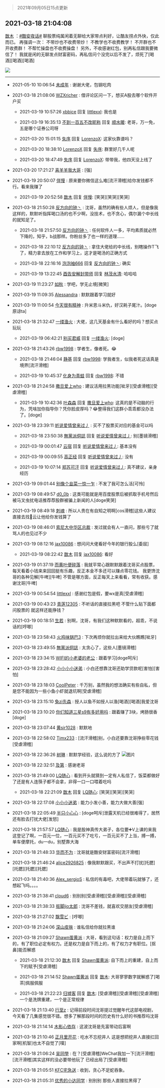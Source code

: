 > 2021年09月05日15点更新
<link rel="stylesheet" href="https://cdn.jsdelivr.net/gh/taotie6/sampleJSON@main/css/photo_show.css">


 ## 2021-03-18 21:04:08 

 [㪚木](https://www.coolapk.com/feed/25635673?shareKey=OTk0Zjk4MTJmODE1NjEzMTc3ZDQ~) ：<a class="feed-link-tag" href="/t/酷安夜话?type=0">#酷安夜话#</a> 聊股票纯属闲着无聊给大家带点利好，让酷友捞点外快，仅此而已。
再强调一次：
不带炒也不收费带炒！
不教学也不收费教学！
不开群也不开收费群！
不帮忙操盘也不收费操盘！
另外，不收感谢红包，别再私信跟我要微信了！
我就是闲的无聊发点财富密码，再私信问个没完以后不发了<!--break-->，烦死了[喝酒][喝酒][喝酒] 

<div class="album">
<img class="img-item" src="https://image.coolapk.com/feed/2021/0318/21/1081091_8ebd1f26_2645_7878@360x275.gif" />
</div>

 ------- 

- 2021-05-10 10:06:54 [未成年](uid=654778) : 谢谢大佬，包钢吃肉 

- 2021-03-18 21:08:06 [WZXricher](uid=2779459) : 借评论区问一下，想买A股去哪个软件开户买 

    - 2021-03-19 10:57:26 [xbbice](uid=1588982) 回复 [littlexxl](uid=3375580): 我也是 

    - 2021-03-19 16:35:13 [不到一百五不改昵称](uid=956313) 回复 [顺水暖](uid=2030768): 老哥，万一免，五是哪个证券公司呀 

    - 2021-03-20 15:01:15 [失序](uid=1009107) 回复 [LorenzoX](uid=645650): 这家伙靠谱吗？ 

    - 2021-03-20 18:38:10 [LorenzoX](uid=645650) 回复 [失序](uid=1009107): 群里好几千人呢 

    - 2021-03-20 18:47:49 [失序](uid=1009107) 回复 [LorenzoX](uid=645650): 带带我，他四天没上线了 

- 2021-03-20 17:21:27 [喜羊羊我大哥](uid=1474279) : [强] 

- 2021-03-19 20:50:07 [佯慢](uid=888105) : 原来要你微信这么难[流汗滑稽]给你发钱都不行。看来我赚了 

    - 2021-03-19 20:52:58 [㪚木](uid=1081091) 回复 [佯慢](uid=888105): [笑哭][笑哭][笑哭] 

- 2021-03-18 21:50:28 [反方向的钟丶](uid=2735770) : 沈哥，虽然的确有些人烦人，但是像我这样的，默默听指挥喝口汤的也不少啊，没技术，也不贪心，偶尔漏个中长线的就知足了。 

    - 2021-03-18 21:57:50 [反方向的钟丶](uid=2735770) : 任何软件人一多，平均素质就必然下降的，知乎，b战那样。你粉丝多了也一样的道理…… 

    - 2021-03-18 22:10:12 [反方向的钟丶](uid=2735770) : 拿住大佬给的中长线，别瞎操作T飞了，精力拿去放在工作和学习上，这才是喝汤的正确方式 

    - 2021-03-18 22:16:16 [泡泡袖666](uid=2844894) 回复 [反方向的钟丶](uid=2735770): 确实 

    - 2021-03-19 13:22:45 [酉告安解封带师](uid=1199540) 回复 [林茂水清](uid=2077614): 哈哈哈 

- 2021-03-19 11:23:27 [如秋](uid=1958751) : 学吧，学无止境[微笑] 

- 2021-03-19 11:09:35 [Alessandra](uid=2667750) : 默默跟着学习就好 

- 2021-03-19 11:00:54 [今天很有精神](uid=3003957) : 升米恩斗米仇，好汉耗子尾汁。[doge原谅ta] 

- 2021-03-18 21:32:47 [一缕渔火](uid=828554) : 大佬，这几天基金有什么看好的吗？想买点玩玩 

    - 2021-03-19 06:42:21 [别买君威](uid=2977946) 回复 [一缕渔火](uid=828554): [doge] 

- 2021-03-18 21:43:26 [rbw1998](uid=602980) : 学者生，像者死。😂 

    - 2021-03-18 21:46:04 [静基](uid=1353091) 回复 [rbw1998](uid=602980): 学我者生，似我者死这话真是境界[流汗滑稽] 

    - 2021-03-19 10:45:37 [化身为青蛙](uid=1209189) 回复 [rbw1998](uid=602980): 不错 

- 2021-03-18 21:24:58 [撒旦爱上who](uid=611166) : 建议活用拉黑功能[呲牙][受虐滑稽][受虐滑稽] 

    - 2021-03-19 10:42:36 [叶森森](uid=284955) 回复 [撒旦爱上who](uid=611166): 这真的是不动脑的行为，凭啥加你指导你？凭你脸皮厚吗？😂整得我们这群小乖乖都没办法了。[doge] 

- 2021-03-18 23:39:11 [听说爱情曾来过丿](uid=3065143) : 买不了股票买对应的基金可以吗 

    - 2021-03-18 23:50:38 [無黨派侗誌](uid=963651) 回复 [听说爱情曾来过丿](uid=3065143): 别[墨镜滑稽] 

    - 2021-03-19 00:01:47 [云宿](uid=1369078) 回复 [听说爱情曾来过丿](uid=3065143): 基本没有 

    - 2021-03-19 00:09:55 [高正经](uid=2953709) 回复 [听说爱情曾来过丿](uid=3065143): 没有 

    - 2021-03-19 10:07:14 [郑苏可汗](uid=678781) 回复 [听说爱情曾来过丿](uid=3065143): 真不建议，亲身经历 

- 2021-03-19 09:01:44 [别像个韭菜一惊一乍](uid=824256) : 不发了我可怎么活[可怜] 

- 2021-03-19 08:49:57 [d0_0b](uid=466123) : 这类可能就是用百度股票后被抓取手机号然后被马叉虫扰电话推荐荐股群被骗上新闻的人[doge笑哭] 

- 2021-03-19 08:49:18 [刺魂](uid=1662383) : 所以人贵在有自知之明啊[cos滑稽]这些人建议直接去找🐎云让他给你发钱算了 

- 2021-03-19 08:46:01 [索尼大中华区总裁](uid=1064522) : 发过就会有人一直问，那些亏了就骂人的也见过不少 

- 2021-03-19 08:12:16 [jax10086](uid=797822) : 想问问大佬看好今年的银行股么[委屈] 

    - 2021-03-19 08:22:42 [㪚木](uid=1081091) 回复 [jax10086](uid=797822): 看好 

- 2021-03-19 01:37:19 [而黄叶便碎落](uid=2845514) : 我就平常心跟默默跟着沈哥买点股票，每天看着小钱来来回回挺有乐趣，反正本金不多还可以赚点零花钱。
我更馋沈哥的各种见解[牛啤][牛啤]
不管是哪方面，反正每天上来看看，常有收获。感谢沈哥[牛啤] 

- 2021-03-19 00:54:54 [littlexxl](uid=3375580) : 感谢红包是假，要wx是真[受虐滑稽] 

- 2021-03-19 00:43:23 [青莲12305](uid=3030987) : 不听话的直接拉黑吧 不管什么贴下面都问股票的 就这样还能挣钱？ 

- 2021-03-19 00:18:51 [生若](uid=1594912) : 别啊，沈哥，有我们这种默默看的，超乖，不说话的[哼唧] 

- 2021-03-18 23:58:43 [火鸡味锅巴3](uid=1060439) : 下次再烦你就拉出来给大伙瞧瞧[呲牙] 

- 2021-03-18 23:49:55 [無黨派侗誌](uid=963651) : 太贪心了，这些人[墨镜滑稽] 

- 2021-03-18 23:34:15 [WIFI的小老婆的老公](uid=761266) : 跟着学习[doge呵斥] 

- 2021-03-18 23:28:42 [小小小小迷弟](uid=4594775) : 小白还想靠沈哥还助学贷款呢[害怕][害怕] 

- 2021-03-18 23:18:03 [CoolPeter](uid=1437066) : 千万别，虽然我的想法确实有些自私，但是您不能因为一些小鱼小虾就退坑啊[受虐滑稽] 

- 2021-03-18 23:15:10 [兔zi先森](uid=4187436) : 授人以鱼不如授人以渔[喝酒][喝酒]我爱沈哥 

- 2021-03-18 23:10:20 [你们知道三星s9有多好用吗](uid=1171222) : 跟着赚了3块，烤肠很香[doge] 

- 2021-03-18 23:07:44 [黄sir1028](uid=905870) : 默默地 

- 2021-03-18 22:58:02 [Timx233](uid=886930) : [流汗滑稽]别，小白还要靠沈哥挣些零花钱[受虐滑稽] 

- 2021-03-18 22:36:26 [树琳](uid=1807052) : 默默学经验，这么说的方了 ![图片](https://image.coolapk.com/feed/2021/0318/22/1807052_b26c8769_8184_9864@94x84.jpeg)

- 2021-03-18 22:32:51 [及第](uid=1119990) : 感谢老哥 

- 2021-03-18 21:49:00 [LQ随心](uid=1002360) : 看到开头就猜到一定有人私信了，饭菜都做好了还是有人连筷子都不会拿，非得一口一口喂着吃吗 

    - 2021-03-18 22:21:09 [㪚木](uid=1081091) 回复 [LQ随心](uid=1002360): [笑哭][笑哭][笑哭] 

- 2021-03-18 22:17:08 [小小小迷弟](uid=1846299) : 能力小发小善，能力大做大善[强] 

- 2021-03-18 22:05:49 [半只小心心](uid=1559932) : [doge呵斥]泄露天机已经很难得了，居然还有脸去打扰大佬[发怒] 

- 2021-03-18 21:57:57 [LQ随心](uid=1002360) : 我是股神真传大弟子，各位要➕V上课的来我这登记了啊，一百元一位，一百元买不了吃亏，一百元买不了上当，搏一搏，单车便摩托，du一du，别墅靠大海 

- 2021-03-18 21:48:33 [华而不为](uid=1212555) : 沈哥就是酷安财富密码[流汗滑稽] 

- 2021-03-18 21:46:24 [alice2926825](uid=1064232) : 像我默默跟买，不出声不打扰[托腮][托腮][托腮][托腮] 

- 2021-03-18 21:40:36 [Alex_sergioS](uid=1188167) : 私信的有毒吧，大佬带着玩就够了，还想起飞吗。。。。 

- 2021-03-18 21:38:41 [cloud6](uid=852635) : 别别别[受虐滑稽][受虐滑稽][受虐滑稽] 

- 2021-03-18 21:38:33 [抠脚jio太郎](uid=3743725) : 沈哥不差钱，就喜欢交朋友[受虐滑稽] 

- 2021-03-18 21:27:02 [飘雪ビ](uid=3773971) : [哼唧] 

- 2021-03-18 21:24:06 [深山皮肤](uid=1835149) : 谁私信给你就拉黑谁 

- 2021-03-18 21:09:27 [Shawn蛋黄派](uid=2642278) : 大哥，看到这句话：权力是自上而下的，有了职位必定有权力。还是权力是自下而上的，有了权力才有职位。[抠鼻]能否解惑 

    - 2021-03-18 21:12:30 [㪚木](uid=1081091) 回复 [Shawn蛋黄派](uid=2642278): 自下而上的重建，自上而下的赋予[受虐滑稽] 

    - 2021-03-18 21:14:52 [Shawn蛋黄派](uid=2642278) 回复 [㪚木](uid=1081091): 大哥寥寥数字就解惑了[喝茶]佩服佩服 

    - 2021-03-18 21:22:23 [归墟客](uid=3287587) 回复 [㪚木](uid=1081091): [受虐滑稽][受虐滑稽][受虐滑稽]一个是洗牌重建，一个是正常规律 

- 2021-03-18 21:13:40 [行至z](uid=582810) : 记得前段时间沈哥提过觉醒年代这部电视剧，今天看了几集感觉很不错。想多了解那段时间的历史有什么好的书推荐吗沈哥 

- 2021-03-18 21:14:14 [木影心依存](uid=1765382) : 这波沈哥是先富带动后富啊 

- 2021-03-18 21:10:46 [正月里开花](uid=1789461) : 吃水不忘挖井人 这是想把挖井人直接扛回家啊[机智]也太不自觉了[噗] 

- 2021-03-18 21:06:24 [吴同學](uid=1320218) : 在？[受虐滑稽]WeChat我加一下[流汗滑稽]
[流汗滑稽]其实这样的没必要带他玩了
已经出局了[受虐滑稽] 

- 2021-03-18 21:05:51 [KFC宅急送](uid=2839356) : 收到，贪心不足蛇吞象。 

- 2021-03-18 21:05:31 [优秀的小达同学](uid=3114536) : 别别别 那些人直接拉黑得了 

